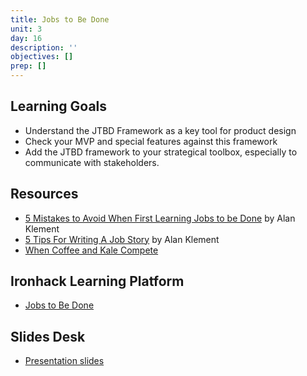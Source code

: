 ```yaml
---
title: Jobs to Be Done
unit: 3
day: 16
description: ''
objectives: []
prep: []
---
```

Learning Goals
--------------

- Understand the JTBD Framework as a key tool for product design
- Check your MVP and special features against this framework
- Add the JTBD framework to your strategical toolbox, especially to communicate with stakeholders.

Resources
---------

- [5 Mistakes to Avoid When First Learning Jobs to be Done](https://jtbd.info/5-mistakes-to-avoid-when-first-learning-jobs-to-be-done-80594015f643) by Alan Klement
- [5 Tips For Writing A Job Story](https://jtbd.info/5-tips-for-writing-a-job-story-7c9092911fc9) by Alan Klement
- [When Coffee and Kale Compete](http://www.whencoffeeandkalecompete.com/)

Ironhack Learning Platform
--------------------------

- [Jobs to Be Done](http://materials.ironhack.com/s/B1cmv9T0X)

Slides Desk
-----------

- [Presentation slides](https://docs.google.com/presentation/d/1gDgUaRWyVGejJVQGc74dzCh6gEsS1kX2GgcbgDDjw6A/edit#slide=id.g4123adfa1f_2_50)
